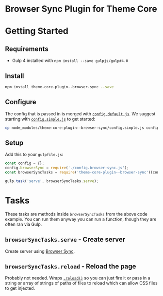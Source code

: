 # Browser Sync Plugin for Theme Core

# Getting Started

## Requirements

- Gulp 4 installed with `npm install --save gulpjs/gulp#4.0`

## Install

```bash
npm install theme-core-plugin--browser-sync --save
```

## Configure

The config that is passed in is merged with [`config.default.js`](config.default.js). We suggest starting with [`config.simple.js`](config.simple.js) to get started:

```bash
cp node_modules/theme-core-plugin--browser-sync/config.simple.js config.browser-sync.js
```

## Setup

Add this to your `gulpfile.js`:

```js
const config = {};
config.browserSync = require('./config.browser-sync.js');
const browserSyncTasks = require('theme-core-plugin--browser-sync')(config.browserSync);

gulp.task('serve', browserSyncTasks.serve);
```

# Tasks

These tasks are methods inside `browserSyncTasks` from the above code example. You can run them anyway you can run a function, though they are often ran via Gulp.

## `browserSyncTasks.serve` - Create server

Create server using [Browser Sync](https://www.browsersync.io/).

## `browserSyncTasks.reload` - Reload the page

Probably not needed. Wraps [`.reload()`](https://www.browsersync.io/docs/api#api-reload) so you can just fire it or pass in a string or array of strings of paths of files to reload which can allow CSS files to get injected.
